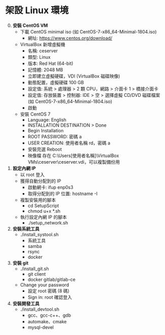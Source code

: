 架設 Linux 環境
=========================
0. **安裝 CentOS VM**
	- 下載 CentOS minimal iso (如 CentOS-7-x86_64-Minimal-1804.iso)
		- 網址: https://www.centos.org/download/
	- VirtualBox 新增虛擬機
		- 名稱: ceserver
		- 類型: Linux
		- 版本: Red Hat (64-bit)
		- 記憶體: 2048 MB
		- 立即建立虛擬硬碟，VDI (VirtualBox 磁碟映像)
		- 動態配置，虛擬硬碟 100 GB
		- 設定值: 系統 > 處理器 > 2 顆 CPU，網路 > 介面卡 1 > 橋接介面卡
		- 設定值: 存放裝置 > 控制器: IDE > 空 > 選擇虛擬 CD/DVD 磁碟檔案 (如 CentOS-7-x86_64-Minimal-1804.iso)
		- 啟動
	- 安裝 CentOS 7
		- Language: English
		- INSTALLATION DESTINATION > Done
		- Begin Installation
		- ROOT PASSWORD: 密碼 a
		- USER CREATION: 使用者名稱 rd，密碼 a
		- 安裝完選 Reboot
		- 映像檔 存在 C:\Users\[使用者名稱]\VirtualBox VMs\ceserver\ceserver.vdi，可以複製備份用
1. **設定內網 IP**
	- 以 root 登入
	- 獲得自動分配到的 IP
		- 啟動網卡: ifup enp0s3
		- 取得分配到的 IP 位置: hostname -I
	- 複製安裝用的腳本
		- cd SetupScript
		- chmod u+x *.sh
	- 執行設定內網 IP 的腳本
		- ./setup_network.sh
2. **安裝系統工具**
	- ./install_systool.sh
		- 系統工具
		- samba
		- rsync
		- docker
3. **安裝 git**
	- ./install_git.sh
		- git client
		- docker gitlab/gitlab-ce
	- Change your password
		- 設定 root 密碼 (8 碼)
		- Sign in: root 確認登入
3. **安裝開發工具**
	- ./install_devtool.sh
		- gcc、gcc-c++、gdb
		- automake、cmake
		- mysql-devel